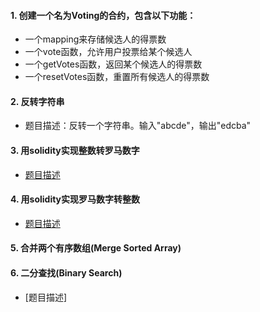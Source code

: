 #### 1. 创建一个名为Voting的合约，包含以下功能：
- 一个mapping来存储候选人的得票数
- 一个vote函数，允许用户投票给某个候选人
- 一个getVotes函数，返回某个候选人的得票数
- 一个resetVotes函数，重置所有候选人的得票数

#### 2. 反转字符串
- 题目描述：反转一个字符串。输入"abcde"，输出"edcba"

#### 3. 用solidity实现整数转罗马数字
- [题目描述](https://leetcode.cn/problems/roman-to-integer/description/3)

#### 4. 用solidity实现罗马数字转整数
- [题目描述](https://leetcode.cn/problems/integer-to-roman/description)

#### 5. 合并两个有序数组(Merge Sorted Array)

#### 6. 二分查找(Binary Search)
- [题目描述]

